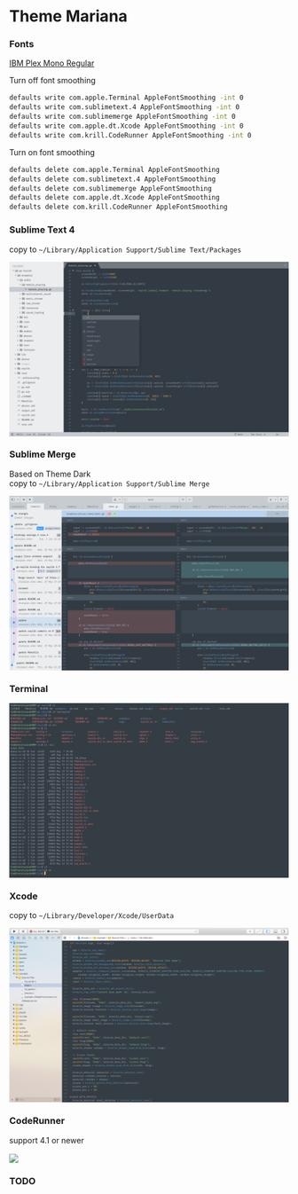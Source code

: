 # Theme Mariana

### Fonts

[IBM Plex Mono Regular](https://github.com/chunqian/theme-mariana/blob/main/font)  

Turn off font smoothing

```bash
defaults write com.apple.Terminal AppleFontSmoothing -int 0
defaults write com.sublimetext.4 AppleFontSmoothing -int 0
defaults write com.sublimemerge AppleFontSmoothing -int 0
defaults write com.apple.dt.Xcode AppleFontSmoothing -int 0
defaults write com.krill.CodeRunner AppleFontSmoothing -int 0
```

Turn on font smoothing

```bash
defaults delete com.apple.Terminal AppleFontSmoothing
defaults delete com.sublimetext.4 AppleFontSmoothing
defaults delete com.sublimemerge AppleFontSmoothing
defaults delete com.apple.dt.Xcode AppleFontSmoothing
defaults delete com.krill.CodeRunner AppleFontSmoothing
```

### Sublime Text 4

copy to `~/Library/Application Support/Sublime Text/Packages`

<img align="center" src="https://github.com/chunqian/theme-mariana/blob/main/snapshot/sublime text.png">

### Sublime Merge

Based on Theme Dark  
copy to `~/Library/Application Support/Sublime Merge`

<img align="center" src="https://github.com/chunqian/theme-mariana/blob/main/snapshot/sublime merge.png">

### Terminal

<img align="center" src="https://github.com/chunqian/theme-mariana/blob/main/snapshot/apple terminal.png">

### Xcode

copy to `~/Library/Developer/Xcode/UserData`

<img align="center" src="https://github.com/chunqian/theme-mariana/blob/main/snapshot/xcode.png">

### CodeRunner

support 4.1 or newer

<img align="center" src="https://github.com/chunqian/theme-mariana/blob/main/snapshot/coderunner.png">

### TODO
